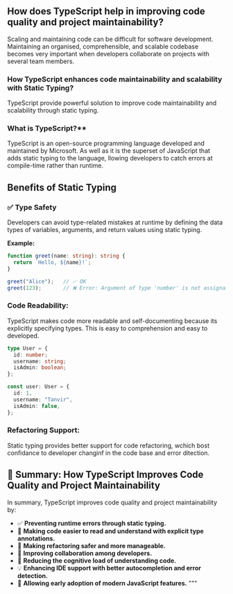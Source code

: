## How does TypeScript help in improving code quality and project maintainability?

Scaling and maintaining code can be difficult for software development. Maintaining an organised, comprehensible, and scalable codebase becomes very important when developers collaborate on projects with several team members.

### How TypeScript enhances code maintainability and scalability with Static Typing?

TypeScript provide powerful solution to improve code maintainability and scalability through static typing.

### What is TypeScript?**

TypeScript is an open-source programming language developed and maintained by Microsoft. As well as it is the superset of JavaScript that adds static typing to the language, llowing developers to catch errors at compile-time rather than runtime.

## Benefits of Static Typing

### ✅ Type Safety
Developers can avoid type-related mistakes at runtime by defining the data types of variables, arguments, and return values using static typing.

**Example:**

```ts
function greet(name: string): string {
  return `Hello, ${name}!`;
}

greet("Alice");   // ✅ OK
greet(123);       // ❌ Error: Argument of type 'number' is not assignable to parameter of type 'string'.

```
### Code Readability:
TypeScript makes code more readable and self-documenting because its explicitly specifying types. This is easy to  comprehension and easy to developed.

```ts
type User = {
  id: number;
  username: string;
  isAdmin: boolean;
};

const user: User = {
  id: 1,
  username: "Tanvir",
  isAdmin: false,
};


```

### Refactoring Support:
Static typing provides better support for code refactoring, wchich bost confidance to developer changinf in the code base and error ditection.


## 📌 Summary: How TypeScript Improves Code Quality and Project Maintainability

In summary, TypeScript improves code quality and project maintainability by:

- ✅ **Preventing runtime errors through static typing.**
- 📖 **Making code easier to read and understand with explicit type annotations.**
- 🔧 **Making refactoring safer and more manageable.**
- 🤝 **Improving collaboration among developers.**
- 🧠 **Reducing the cognitive load of understanding code.**
- 💡 **Enhancing IDE support with better autocompletion and error detection.**
- 🚀 **Allowing early adoption of modern JavaScript features.**
"""



